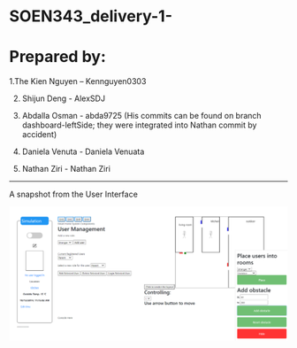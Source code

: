 # SOEN343_delivery-1-
<h1> Prepared by: </h1>

1.The Kien Nguyen – Kennguyen0303

2. Shijun Deng - AlexSDJ

3. Abdalla Osman - abda9725 (His commits can be found on branch dashboard-leftSide; they were integrated into Nathan commit by accident)

4. Daniela Venuta - Daniela Venuata

5. Nathan Ziri - Nathan Ziri

--------------------------------------

A snapshot from the User Interface

<img src="Snapshot.PNG"/>
